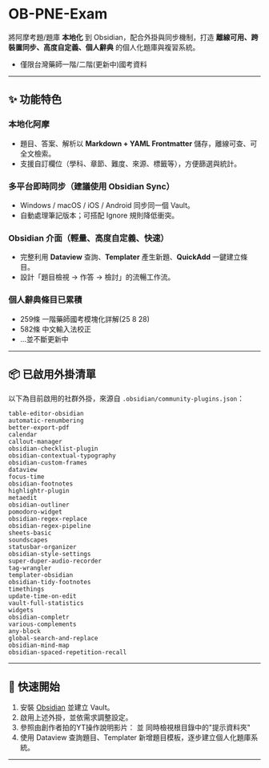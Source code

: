 # OB-PNE-Exam


將阿摩考題/題庫 **本地化** 到 Obsidian，配合外掛與同步機制，打造 **離線可用、跨裝置同步、高度自定義、個人辭典** 的個人化題庫與複習系統。
* 僅限台灣藥師一階/二階(更新中)國考資料
---

## ✨ 功能特色

### 本地化阿摩

* 題目、答案、解析以 **Markdown + YAML Frontmatter** 儲存，離線可查、可全文檢索。
* 支援自訂欄位（學科、章節、難度、來源、標籤等），方便篩選與統計。

### 多平台即時同步（建議使用 Obsidian Sync）

* Windows / macOS / iOS / Android 同步同一個 Vault。
* 自動處理筆記版本；可搭配 Ignore 規則降低衝突。

### Obsidian 介面（輕量、高度自定義、快速）

* 完整利用 **Dataview** 查詢、**Templater** 產生新題、**QuickAdd** 一鍵建立條目。
* 設計「題目檢視 → 作答 → 檢討」的流暢工作流。

### 個人辭典條目已累積
- 259條 一階藥師國考模塊化詳解(25 8 28)
- 582條 中文輸入法校正
- ...並不斷更新中
---

## 📦 已啟用外掛清單

以下為目前啟用的社群外掛，來源自 `.obsidian/community-plugins.json`：

```text
table-editor-obsidian  
automatic-renumbering  
better-export-pdf  
calendar  
callout-manager  
obsidian-checklist-plugin  
obsidian-contextual-typography  
obsidian-custom-frames  
dataview  
focus-time  
obsidian-footnotes  
highlightr-plugin  
metaedit  
obsidian-outliner  
pomodoro-widget  
obsidian-regex-replace  
obsidian-regex-pipeline  
sheets-basic  
soundscapes  
statusbar-organizer  
obsidian-style-settings  
super-duper-audio-recorder  
tag-wrangler  
templater-obsidian  
obsidian-tidy-footnotes  
timethings  
update-time-on-edit  
vault-full-statistics  
widgets  
obsidian-completr  
various-complements  
any-block  
global-search-and-replace  
obsidian-mind-map  
obsidian-spaced-repetition-recall  
```

---

## 🚀 快速開始

1. 安裝 [Obsidian](https://obsidian.md) 並建立 Vault。
2. 啟用上述外掛，並依需求調整設定。
3. 參照由創作者拍的YT操作說明影片： 並 同時檢視根目錄中的"提示資料夾"
4. 使用 Dataview 查詢題目、Templater 新增題目模板，逐步建立個人化題庫系統。

---


